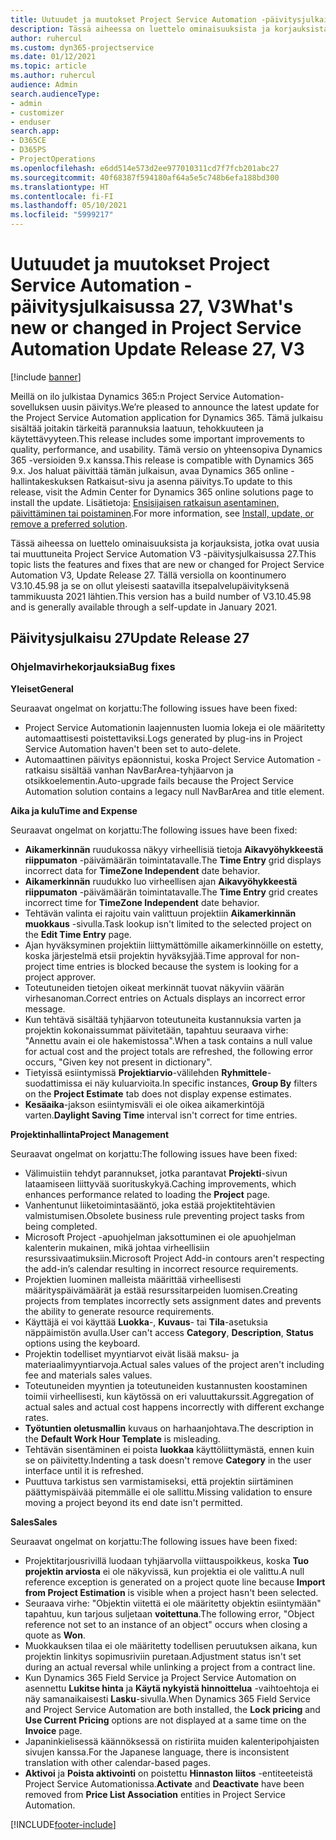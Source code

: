 ```yaml
---
title: Uutuudet ja muutokset Project Service Automation -päivitysjulkaisussa 27, V3
description: Tässä aiheessa on luettelo ominaisuuksista ja korjauksista, jotka ovat käytettävissä Project Service Automation -päivitysjulkaisussa 27, V3.
author: ruhercul
ms.custom: dyn365-projectservice
ms.date: 01/12/2021
ms.topic: article
ms.author: ruhercul
audience: Admin
search.audienceType:
- admin
- customizer
- enduser
search.app:
- D365CE
- D365PS
- ProjectOperations
ms.openlocfilehash: e6dd514e573d2ee977010311cd7f7fcb201abc27
ms.sourcegitcommit: 40f68387f594180af64a5e5c748b6efa188bd300
ms.translationtype: HT
ms.contentlocale: fi-FI
ms.lasthandoff: 05/10/2021
ms.locfileid: "5999217"
---
```

# <a name="whats-new-or-changed-in-project-service-automation-update-release-27-v3"></a><span data-ttu-id="24181-103">Uutuudet ja muutokset Project Service Automation -päivitysjulkaisussa 27, V3</span><span class="sxs-lookup"><span data-stu-id="24181-103">What's new or changed in Project Service Automation Update Release 27, V3</span></span>

[!include [banner](../includes/psa-now-project-operations.md)]

<span data-ttu-id="24181-104">Meillä on ilo julkistaa Dynamics 365:n Project Service Automation-sovelluksen uusin päivitys.</span><span class="sxs-lookup"><span data-stu-id="24181-104">We’re pleased to announce the latest update for the Project Service Automation application for Dynamics 365.</span></span> <span data-ttu-id="24181-105">Tämä julkaisu sisältää joitakin tärkeitä parannuksia laatuun, tehokkuuteen ja käytettävyyteen.</span><span class="sxs-lookup"><span data-stu-id="24181-105">This release includes some important improvements to quality, performance, and usability.</span></span> <span data-ttu-id="24181-106">Tämä versio on yhteensopiva Dynamics 365 -versioiden 9.x kanssa.</span><span class="sxs-lookup"><span data-stu-id="24181-106">This release is compatible with Dynamics 365 9.x.</span></span> <span data-ttu-id="24181-107">Jos haluat päivittää tämän julkaisun, avaa Dynamics 365 online -hallintakeskuksen Ratkaisut-sivu ja asenna päivitys.</span><span class="sxs-lookup"><span data-stu-id="24181-107">To update to this release, visit the Admin Center for Dynamics 365 online solutions page to install the update.</span></span> <span data-ttu-id="24181-108">Lisätietoja: [Ensisijaisen ratkaisun asentaminen, päivittäminen tai poistaminen](/power-platform/admin/install-remove-preferred-solution).</span><span class="sxs-lookup"><span data-stu-id="24181-108">For more information, see [Install, update, or remove a preferred solution](/power-platform/admin/install-remove-preferred-solution).</span></span>

<span data-ttu-id="24181-109">Tässä aiheessa on luettelo ominaisuuksista ja korjauksista, jotka ovat uusia tai muuttuneita Project Service Automation V3 -päivitysjulkaisussa 27.</span><span class="sxs-lookup"><span data-stu-id="24181-109">This topic lists the features and fixes that are new or changed for Project Service Automation V3, Update Release 27.</span></span> <span data-ttu-id="24181-110">Tällä versiolla on koontinumero V3.10.45.98 ja se on ollut yleisesti saatavilla itsepalvelupäivityksenä tammikuusta 2021 lähtien.</span><span class="sxs-lookup"><span data-stu-id="24181-110">This version has a build number of V3.10.45.98 and is generally available through a self-update in January 2021.</span></span>

## <a name="update-release-27"></a><span data-ttu-id="24181-111">Päivitysjulkaisu 27</span><span class="sxs-lookup"><span data-stu-id="24181-111">Update Release 27</span></span>

### <a name="bug-fixes"></a><span data-ttu-id="24181-112">Ohjelmavirhekorjauksia</span><span class="sxs-lookup"><span data-stu-id="24181-112">Bug fixes</span></span>

<span data-ttu-id="24181-113">**Yleiset**</span><span class="sxs-lookup"><span data-stu-id="24181-113">**General**</span></span>

<span data-ttu-id="24181-114">Seuraavat ongelmat on korjattu:</span><span class="sxs-lookup"><span data-stu-id="24181-114">The following issues have been fixed:</span></span>

- <span data-ttu-id="24181-115">Project Service Automationin laajennusten luomia lokeja ei ole määritetty automaattisesti poistettaviksi.</span><span class="sxs-lookup"><span data-stu-id="24181-115">Logs generated by plug-ins in Project Service Automation haven't been set to auto-delete.</span></span>
- <span data-ttu-id="24181-116">Automaattinen päivitys epäonnistui, koska Project Service Automation -ratkaisu sisältää vanhan NavBarArea-tyhjäarvon ja otsikkoelementin.</span><span class="sxs-lookup"><span data-stu-id="24181-116">Auto-upgrade fails because the Project Service Automation solution contains a legacy null NavBarArea and title element.</span></span>

<span data-ttu-id="24181-117">**Aika ja kulu**</span><span class="sxs-lookup"><span data-stu-id="24181-117">**Time and Expense**</span></span>

<span data-ttu-id="24181-118">Seuraavat ongelmat on korjattu:</span><span class="sxs-lookup"><span data-stu-id="24181-118">The following issues have been fixed:</span></span>

- <span data-ttu-id="24181-119">**Aikamerkinnän** ruudukossa näkyy virheellisiä tietoja **Aikavyöhykkeestä riippumaton** -päivämäärän toimintatavalle.</span><span class="sxs-lookup"><span data-stu-id="24181-119">The **Time Entry** grid displays incorrect data for **TimeZone Independent** date behavior.</span></span>
- <span data-ttu-id="24181-120">**Aikamerkinnän** ruudukko luo virheellisen ajan **Aikavyöhykkeestä riippumaton** -päivämäärän toimintatavalle.</span><span class="sxs-lookup"><span data-stu-id="24181-120">The **Time Entry** grid creates incorrect time for **TimeZone Independent** date behavior.</span></span>
- <span data-ttu-id="24181-121">Tehtävän valinta ei rajoitu vain valittuun projektiin **Aikamerkinnän muokkaus** -sivulla.</span><span class="sxs-lookup"><span data-stu-id="24181-121">Task lookup isn't limited to the selected project on the **Edit Time Entry** page.</span></span>
- <span data-ttu-id="24181-122">Ajan hyväksyminen projektiin liittymättömille aikamerkinnöille on estetty, koska järjestelmä etsii projektin hyväksyjää.</span><span class="sxs-lookup"><span data-stu-id="24181-122">Time approval for non-project time entries is blocked because the system is looking for a project approver.</span></span>
- <span data-ttu-id="24181-123">Toteutuneiden tietojen oikeat merkinnät tuovat näkyviin väärän virhesanoman.</span><span class="sxs-lookup"><span data-stu-id="24181-123">Correct entries on Actuals displays an incorrect error message.</span></span>
- <span data-ttu-id="24181-124">Kun tehtävä sisältää tyhjäarvon toteutuneita kustannuksia varten ja projektin kokonaissummat päivitetään, tapahtuu seuraava virhe: "Annettu avain ei ole hakemistossa".</span><span class="sxs-lookup"><span data-stu-id="24181-124">When a task contains a null value for actual cost and the project totals are refreshed, the following error occurs, "Given key not present in dictionary".</span></span>
- <span data-ttu-id="24181-125">Tietyissä esiintymissä **Projektiarvio**-välilehden **Ryhmittele**-suodattimissa ei näy kuluarvioita.</span><span class="sxs-lookup"><span data-stu-id="24181-125">In specific instances, **Group By** filters on the **Project Estimate** tab does not display expense estimates.</span></span>
- <span data-ttu-id="24181-126">**Kesäaika**-jakson esiintymisväli ei ole oikea aikamerkintöjä varten.</span><span class="sxs-lookup"><span data-stu-id="24181-126">**Daylight Saving Time** interval isn't correct for time entries.</span></span>

<span data-ttu-id="24181-127">**Projektinhallinta**</span><span class="sxs-lookup"><span data-stu-id="24181-127">**Project Management**</span></span>

<span data-ttu-id="24181-128">Seuraavat ongelmat on korjattu:</span><span class="sxs-lookup"><span data-stu-id="24181-128">The following issues have been fixed:</span></span>

- <span data-ttu-id="24181-129">Välimuistiin tehdyt parannukset, jotka parantavat **Projekti**-sivun lataamiseen liittyvää suorituskykyä.</span><span class="sxs-lookup"><span data-stu-id="24181-129">Caching improvements, which enhances performance related to loading the **Project** page.</span></span>
- <span data-ttu-id="24181-130">Vanhentunut liiketoimintasääntö, joka estää projektitehtävien valmistumisen.</span><span class="sxs-lookup"><span data-stu-id="24181-130">Obsolete business rule preventing project tasks from being completed.</span></span>
- <span data-ttu-id="24181-131">Microsoft Project -apuohjelman jaksottuminen ei ole apuohjelman kalenterin mukainen, mikä johtaa virheellisiin resurssivaatimuksiin.</span><span class="sxs-lookup"><span data-stu-id="24181-131">Microsoft Project Add-in contours aren't respecting the add-in’s calendar resulting in incorrect resource requirements.</span></span>
- <span data-ttu-id="24181-132">Projektien luominen malleista määrittää virheellisesti määrityspäivämäärät ja estää resurssitarpeiden luomisen.</span><span class="sxs-lookup"><span data-stu-id="24181-132">Creating projects from templates incorrectly sets assignment dates and prevents the ability to generate resource requirements.</span></span>
- <span data-ttu-id="24181-133">Käyttäjä ei voi käyttää **Luokka**-, **Kuvaus**- tai **Tila**-asetuksia näppäimistön avulla.</span><span class="sxs-lookup"><span data-stu-id="24181-133">User can't access **Category**, **Description**, **Status** options using the keyboard.</span></span>
- <span data-ttu-id="24181-134">Projektin todelliset myyntiarvot eivät lisää maksu- ja materiaalimyyntiarvoja.</span><span class="sxs-lookup"><span data-stu-id="24181-134">Actual sales values of the project aren't including fee and materials sales values.</span></span>
- <span data-ttu-id="24181-135">Toteutuneiden myyntien ja toteutuneiden kustannusten koostaminen toimii virheellisesti, kun käytössä on eri valuuttakurssit.</span><span class="sxs-lookup"><span data-stu-id="24181-135">Aggregation of actual sales and actual cost happens incorrectly with different exchange rates.</span></span>
- <span data-ttu-id="24181-136">**Työtuntien oletusmallin** kuvaus on harhaanjohtava.</span><span class="sxs-lookup"><span data-stu-id="24181-136">The description in the **Default Work Hour Template** is misleading.</span></span>
- <span data-ttu-id="24181-137">Tehtävän sisentäminen ei poista **luokkaa** käyttöliittymästä, ennen kuin se on päivitetty.</span><span class="sxs-lookup"><span data-stu-id="24181-137">Indenting a task doesn't remove **Category** in the user interface until it is refreshed.</span></span>
- <span data-ttu-id="24181-138">Puuttuva tarkistus sen varmistamiseksi, että projektin siirtäminen päättymispäivää pitemmälle ei ole sallittu.</span><span class="sxs-lookup"><span data-stu-id="24181-138">Missing validation to ensure moving a project beyond its end date isn't permitted.</span></span>

<span data-ttu-id="24181-139">**Sales**</span><span class="sxs-lookup"><span data-stu-id="24181-139">**Sales**</span></span>

<span data-ttu-id="24181-140">Seuraavat ongelmat on korjattu:</span><span class="sxs-lookup"><span data-stu-id="24181-140">The following issues have been fixed:</span></span>

- <span data-ttu-id="24181-141">Projektitarjousrivillä luodaan tyhjäarvolla viittauspoikkeus, koska **Tuo projektin arviosta** ei ole näkyvissä, kun projektia ei ole valittu.</span><span class="sxs-lookup"><span data-stu-id="24181-141">A null reference exception is generated on a project quote line because **Import from Project Estimation** is visible when a project hasn't been selected.</span></span>
- <span data-ttu-id="24181-142">Seuraava virhe: "Objektin viitettä ei ole määritetty objektin esiintymään" tapahtuu, kun tarjous suljetaan **voitettuna**.</span><span class="sxs-lookup"><span data-stu-id="24181-142">The following error, "Object reference not set to an instance of an object" occurs when closing a quote as **Won**.</span></span>
- <span data-ttu-id="24181-143">Muokkauksen tilaa ei ole määritetty todellisen peruutuksen aikana, kun projektin linkitys sopimusriviin puretaan.</span><span class="sxs-lookup"><span data-stu-id="24181-143">Adjustment status isn't set during an actual reversal while unlinking a project from a contract line.</span></span>
- <span data-ttu-id="24181-144">Kun Dynamics 365 Field Service ja Project Service Automation on asennettu **Lukitse hinta** ja **Käytä nykyistä hinnoittelua** -vaihtoehtoja ei näy samanaikaisesti **Lasku**-sivulla.</span><span class="sxs-lookup"><span data-stu-id="24181-144">When Dynamics 365 Field Service and Project Service Automation are both installed, the **Lock pricing** and **Use Current Pricing** options are not displayed at a same time on the **Invoice** page.</span></span>
- <span data-ttu-id="24181-145">Japaninkielisessä käännöksessä on ristiriita muiden kalenteripohjaisten sivujen kanssa.</span><span class="sxs-lookup"><span data-stu-id="24181-145">For the Japanese language, there is inconsistent translation with other calendar-based pages.</span></span>
- <span data-ttu-id="24181-146">**Aktivoi** ja **Poista aktivointi** on poistettu **Hinnaston liitos** -entiteeteistä Project Service Automationissa.</span><span class="sxs-lookup"><span data-stu-id="24181-146">**Activate** and **Deactivate** have been removed from **Price List Association** entities in Project Service Automation.</span></span>


[!INCLUDE[footer-include](../includes/footer-banner.md)]